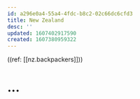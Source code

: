 ```yaml
---
id: a296e0a4-55a4-4fdc-b8c2-02c66dc6cfd3
title: New Zealand
desc: ''
updated: 1607402917590
created: 1607380959322
---
```


((ref: [[nz.backpackers]]))

# ...